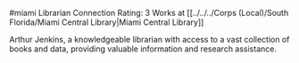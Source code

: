 #miami 
Librarian
Connection Rating: 3
Works at [[../../../Corps (Local)/South Florida/Miami Central Library|Miami Central Library]]

Arthur Jenkins, a knowledgeable librarian with access to a vast collection of books and data, providing valuable information and research assistance.